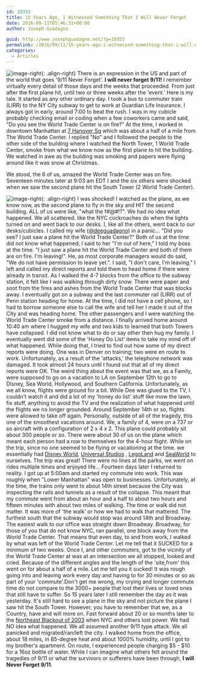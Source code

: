 ```yaml
---
id: 10353
title: 15 Years Ago, I Witnessed Something That I Will Never Forget
date: 2016-09-11T05:46:31+00:00
author: Joseph Guadagno

guid: http://www.josephguadagno.net/?p=10353
permalink: /2016/09/11/15-years-ago-i-witnessed-something-that-i-will-never-forget/
categories:
  - Articles
---
```


![image-right](https://upload.wikimedia.org/wikipedia/en/thumb/4/43/Seconds_after_first_plane.JPG/250px-Seconds_after_first_plane.JPG "North Tower Plane Crash"){: .align-right}
There is an expression in the US and part of the world that goes '9/11 Never Forget'. **I will never forget 9/11!** I remember virtually every detail of those days and the weeks that proceeded. From just after the first plane hit, until two or three weeks after the 'event.' Here is my tale. It started as any other ordinary day. I took a bus to commuter train (LIRR) to the NY City subway to get to work at Guardian Life Insurance. I always got in early, around 7:00 to beat the rush. I was in my cubicle probably checking email or coding when a few coworkers came and said, "Do you see the World Trade Center is on fire?" At the time, I worked in downtown Manhattan at [7 Hanover Sq](https://www.bing.com/mapspreview?q=7+hanover+square+new+york+ny+10004+guardian&mkt=en&FORM=HDRSC4) which was about a half of a mile from The World Trade Center. I replied "No" and I followed the people to the other side of the building where I watched the North Tower, 1 World Trade Center, smoke from what we know now as the first plane to hit the building. We watched in awe as the building was smoking and papers were flying around like it was snow at Christmas.

We stood, the 6 of us, amazed the World Trade Center was on fire. Seventeen minutes later at 9:03 am EDT I and the six others were shocked when we saw the second plane hit the South Tower (2 World Trade Center).

![image-right](https://upload.wikimedia.org/wikipedia/en/e/ed/Wpix-911.jpg "Tower 2 hit"){: .align-right}
I was shocked! I watched as the plane, as we know now, as the second plane to fly in the sky and HIT the second building. ALL of us were like, "what the f#@#!?". We had no idea what happened. We all scattered. like the NYC cockroaches do when the lights turned on and went back to our desks. I, like all the others, went back to our desks/cubicles. I called my wife ([@deeguadagno](https://twitter.com/deeguadagno)) in a panic… "Did you see? I just saw a plane hit the World Trade Center?" Both of us at the time did not know what happened; I said to her "I'm out of here," I told my boss at the time. "I just saw a plane hit the World Trade Center and both of them are on fire. I'm leaving!". He, as most corporate managers would do said, "We do not have permission to leave yet.". I said, "I don't care, I'm leaving." I left and called my direct reports and told them to head home if there were already in transit. As I walked the 4-7 blocks from the office to the subway station, it felt like I was walking through dirty snow. There were paper and soot from the fires and ashes from the World Trade Center that was blocks away. I eventually got on a subway and the last commuter rail (LIRR) out of Penn station heading for home. At the time, I did not have a cell phone, so I had to borrow someone else to call the wife and tell her I made it out of the City and was heading home. The other passengers and I were watching the World Trade Center smoke from a distance. I finally arrived home around 10:40 am where I hugged my wife and two kids to learned that both Towers have collapsed. I did not know what to do or say other then hug my family. I eventually went did some of the 'Honey Do List' items to take my mind off of what happened. While doing that, I tried to find out how some of my direct reports were doing. One was in Denver on training; two were en route to work. Unfortunately, as a result of the 'attacks,' the telephone network was damaged. It took almost 24 hours until I found out that all of my direct reports were OK. The weird thing about the event was that we, as a Family, were supposed to go on a vacation to LA on September 12th to go to Disney, Sea World, Hollywood, and Southern California. Unfortunately, as we all know, flights were ground for a bit. While Dee was glued to the TV, I couldn't watch it and did a lot of my 'honey do list' stuff like mow the lawn, fix stuff, anything to avoid the TV and the realization of what happened until the flights we no longer grounded. Around September 14th or so, flights were allowed to take off again. Personally, outside of all of the tragedy, this one of the smoothest vacations around. We, a family of 4, were on a 737 or so aircraft with a configuration of 2 x 4 x 2. This plane could probably sit about 300 people or so. There were about 30 of us on the plane which meant each person had a row to themselves for the 4-hour flight. While on the trip, since no one seemed to be flying or vacationing at the time. we essentially had [Disney World](https://disneyworld.disney.go.com), [Universal Studios](http://www.universalstudioshollywood.com/) , [LegoLand](https://www.legoland.com/) and [SeaWorld](https://seaworldparks.com/en/seaworld-sandiego/) to ourselves. The trip was great! There were no lines at the parks, we went on rides multiple times and enjoyed life… Fourteen days later I returned to reality. I got up at 5:00am and started my commute into work. This was roughly when "Lower Manhattan" was open to businesses. Unfortunately, at the time, the trains only went to about 14th street because the City was inspecting the rails and tunnels as a result of the collapse. This meant that my commute went from about an hour and a half to about two hours and fifteen minutes with about two miles of walking. The time or walk did not matter. It was more of 'the walk' or how we had to walk that mattered. The furthest south that the subway would stop was around 14th and Broadway. The easiest walk to our office was straight down Broadway. Broadway, for those of you that do not know NYC, ran parallel, one block away from the World Trade Center. That means that even day, to and from work, I walked by what was left of the World Trade Center. Let me tell that it SUCKED for a minimum of two weeks. Once I, and other commuters, got to the vicinity of the World Trade Center at was at an intersection we all stopped, looked and cried. Because of the different angles and the length of the 'site,from' this went on for about a half of a mile. Let me tell you it sucked! It was rough going into and leaving work every day and having to for 30 minutes or so as part of your 'commute'.Don't get me wrong, my crying and longer commute time do not compare to the 3000+ people that lost their lives or loved ones that still have to suffer. So 15 years later I still remember the day as it was yesterday. It's still hard to see a plane in the sky and not picture the plane I saw hit the South Tower. However, you have to remember that we, as a Country, have and will more on. Fast forward about 20 or so months later to the [Northeast Blackout of 2003](https://en.wikipedia.org/wiki/Northeast_blackout_of_2003) when NYC and others lost power. We had NO idea what happened. We all assumed another 9/11 type attack. We all panicked and migrated/ran/left the city. I walked home from the office, about 18 miles, in 85-degree heat and about 1000% humidity, until I got to my brother's apartment. On route, I experienced people charging $5 - $10 for a 16oz bottle of water. While I can imagine what others felt around the tragedies of 9/11 or what the survivors or sufferers have been through, **I will Never Forget 9/11**.